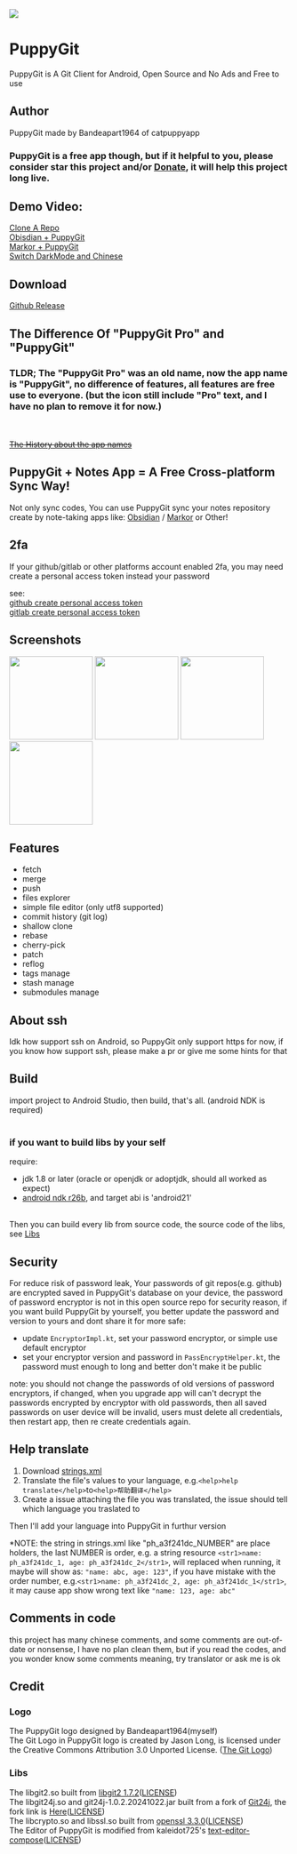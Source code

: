 <img src="screenshots/banner.png"/>


# PuppyGit
PuppyGit is A Git Client for Android, Open Source and No Ads and Free to use


## Author
PuppyGit made by Bandeapart1964 of catpuppyapp

### PuppyGit is a free app though, but if it helpful to you, please consider star this project and/or <a href=https://github.com/catpuppyapp/PuppyGit/blob/main/donate.md>Donate</a>, it will help this project long live.



## Demo Video:
<a href=https://www.patreon.com/posts/puppygit-is-git-114679516>Clone A Repo</a> <br>
<a href=https://www.patreon.com/posts/obisidian-114681158>Obisdian + PuppyGit</a> <br>
<a href=https://www.patreon.com/posts/markor-puppygit-114681068>Markor + PuppyGit</a> <br>
<a href=https://www.patreon.com/posts/puppygit-now-and-114680923>Switch DarkMode and Chinese</a><br>


## Download
<a href=https://github.com/catpuppyapp/PuppyGitPro/releases>Github Release</a>


## The Difference Of "PuppyGit Pro" and "PuppyGit"
### TLDR; The "PuppyGit Pro" was an old name, now the app name is "PuppyGit", no difference of features, all features are free use to everyone. (but the icon still include "Pro" text, and I have no plan to remove it for now.)

<br><br>
<del><a href=https://github.com/catpuppyapp/PuppyGit/blob/main/GooglePlayIsShit.md>The History about the app names</a></del>


## PuppyGit + Notes App = A Free Cross-platform Sync Way!
Not only sync codes, You can use PuppyGit sync your notes repository create by note-taking apps like: <a href="https://github.com/obsidianmd/obsidian-releases">Obsidian</a> / <a href="https://github.com/gsantner/markor">Markor</a> or Other!

## 2fa
If your github/gitlab or other platforms account enabled 2fa, you may need create a personal access token instead your password

see:<br>
<a href=https://docs.github.com/en/authentication/keeping-your-account-and-data-secure/managing-your-personal-access-tokens#creating-a-fine-grained-personal-access-token>github create personal access token</a><br>
<a href=https://docs.gitlab.com/ee/user/profile/personal_access_tokens.html#create-a-personal-access-token>gitlab create personal access token</a>


## Screenshots
<div>
<img src="screenshots/cl.png" width=150 />
<img src="screenshots/drawer.png"  width=150 />
<img src="screenshots/editor.png" width=150 />
<img src="screenshots/repos.png"  width=150  />
</div>


## Features
- fetch
- merge
- push
- files explorer
- simple file editor (only utf8 supported)
- commit history (git log)
- shallow clone
- rebase
- cherry-pick
- patch
- reflog
- tags manage
- stash manage
- submodules manage


## About ssh
Idk how support ssh on Android, so PuppyGit only support https for now, if you know how support ssh, please make a pr or give me some hints for that


## Build
import project to Android Studio, then build, that's all. (android NDK is required)
<br><br>
### if you want to build libs by your self
require:<br>
- jdk 1.8 or later (oracle or openjdk or adoptjdk, should all worked as expect)
- <a href=https://github.com/android/ndk/wiki/Changelog-r26#r26b>android ndk r26b</a>, and target abi is 'android21'
<br>
Then you can build every lib from source code, the source code of the libs, see <a href=https://github.com/catpuppyapp/PuppyGit?tab=readme-ov-file#libs>Libs</a>

## Security
For reduce risk of password leak, Your passwords of git repos(e.g. github) are encrypted saved in PuppyGit's database on your device, the password of password encryptor is not in this open source repo for security reason, if you want build PuppyGit by yourself, you better update the password and version to yours and dont share it for more safe:
- update `EncryptorImpl.kt`, set your password encryptor, or simple use default encryptor
- set your encryptor version and password in `PassEncryptHelper.kt`, the password must enough to long and better don't make it be public

note: you should not change the passwords of old versions of password encryptors, if changed, when you upgrade app will can't decrypt the passwords encrypted by encryptor with old passwords, then all saved passwords on user device will be invalid, users must delete all credentials, then restart app, then re create credentials again.


## Help translate
1. Download <a href="https://github.com/catpuppyapp/PuppyGit/blob/main/app/src/main/res/values/strings.xml">strings.xml</a>
2. Translate the file's values to your language, e.g.```<help>help translate</help>```to```<help>帮助翻译</help>```
3. Create a issue attaching the file you was translated, the issue should tell which language you traslated to

Then I'll add your language into PuppyGit in furthur version

*NOTE: the string in strings.xml like "ph_a3f241dc_NUMBER" are place holders, the last NUMBER is order, e.g. a string resource ```<str1>name: ph_a3f241dc_1, age: ph_a3f241dc_2</str1>```, will replaced when running, it maybe will show as: ```"name: abc, age: 123"```, if you have mistake with the order number, e.g.```<str1>name: ph_a3f241dc_2, age: ph_a3f241dc_1</str1>```, it may cause app show wrong text like ```"name: 123, age: abc"```


## Comments in code
this project has many chinese comments, and some comments are out-of-date or nonsense, I have no plan clean them, but if you read the codes, and you wonder know some comments meaning, try translator or ask me is ok


## Credit
### Logo
The PuppyGit logo designed by Bandeapart1964(myself)<br>
The Git Logo in PuppyGit logo is created by Jason Long, is licensed under the Creative Commons Attribution 3.0 Unported License. (<a href=https://git-scm.com/downloads/logos>The Git Logo</a>)<br>

### Libs
The libgit2.so built from <a href=https://github.com/libgit2/libgit2/releases/tag/v1.7.2>libgit2 1.7.2</a>(<a href=https://raw.githubusercontent.com/libgit2/libgit2/main/COPYING>LICENSE</a>)<br>
The libgit24j.so and git24j-1.0.2.20241022.jar  built from a fork of <a href=https://github.com/git24j/git24j>Git24j</a>, the fork link is <a href=https://github.com/Frank997/git24j/tree/1.0.3.20241022-ready-pr>Here</a>(<a href=https://raw.githubusercontent.com/git24j/git24j/master/LICENSE>LICENSE</a>)<br>
The libcrypto.so and libssl.so built from <a href=https://github.com/openssl/openssl/releases/tag/openssl-3.3.0>openssl 3.3.0</a>(<a href=https://raw.githubusercontent.com/openssl/openssl/master/LICENSE.txt>LICENSE</a>)<br>
The Editor of PuppyGit is modified from kaleidot725's <a href=https://github.com/kaleidot725/text-editor-compose>text-editor-compose</a>(<a href=https://raw.githubusercontent.com/kaleidot725/text-editor-compose/main/LICENSE>LICENSE</a>)
